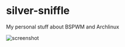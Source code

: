 # silver-sniffle
My personal stuff about BSPWM and Archlinux


![screenshot](https://user-images.githubusercontent.com/428704/211918279-b82ab0bc-836d-4285-976e-32e344ee8d83.png)
